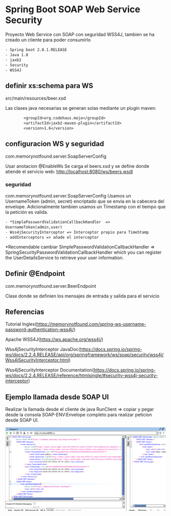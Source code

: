 # Spring Boot SOAP Web Service Security

Proyecto Web Service con SOAP con seguridad WSS4J, tambien se ha creado un cliente para poder consumirlo



	- Spring boot 2.0.1.RELEASE
	- Java 1.8
	- jaxb2
	- Security
	- WSS4J
	
	
## definir xs:schema para WS

src/main/resources/beer.xsd

Las clases java necesarias se generan solas mediante un plugin maven:

			<groupId>org.codehaus.mojo</groupId>
			<artifactId>jaxb2-maven-plugin</artifactId>
			<version>1.6</version>
			


## configuracion WS y seguridad

com.memorynotfound.server.SoapServerConfig

Usar anotacion @EnableWs
Se carga el beers.xsd y se define donde atiende el servicio web: [http://localhost:8080/ws/beers.wsdl](http://localhost:8080/ws/beers.wsdl)

### seguridad

com.memorynotfound.server.SoapServerConfig 
Usamos un UsernameToken (admin, secret) encriptado que se envia en la cabecera del envelope. Adicionalmente tambien usamos un Timestamp con el tiempo que la petición es valida.


    - *SimplePasswordValidationCallbackHandler  => UsernameToken(admin,user)
    - Wss4jSecurityInterceptor => Interceptor propio para TimeStamp
    - addInterceptors => añade el interceptor

*Recomendable cambiar SimplePasswordValidationCallbackHandler => SpringSecurityPasswordValidationCallbackHandler which you can register the UserDetailsService to retrieve your user information.






## Definir @Endpoint


com.memorynotfound.server.BeerEndpoint

Clase donde se definien los mensajes de entrada y salida para el servicio 


## Referencias 
Tutorial Ingles(https://memorynotfound.com/spring-ws-username-password-authentication-wss4j/) 

Apache WSS4J(https://ws.apache.org/wss4j/) 

Wss4jSecurityInterceptor JavaDoc(https://docs.spring.io/spring-ws/docs/2.2.4.RELEASE/api/org/springframework/ws/soap/security/wss4j/Wss4jSecurityInterceptor.html) 

Wss4jSecurityInterceptor Documentation(https://docs.spring.io/spring-ws/docs/2.2.4.RELEASE/reference/htmlsingle/#security-wss4j-security-interceptor) 

 



## Ejemplo llamada desde SOAP UI

Realizar la llamada desde el cliente de java RunClient => copiar y pegar desde la consola SOAP-ENV:Envelope completo para realizar peticion desde SOAP UI.
 
![Alt text](https://github.com/anderuraga/spring-boot-soap-security/blob/master/screenshot.png)

			
			 
